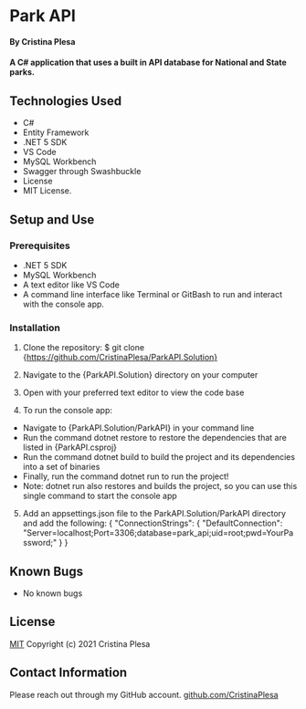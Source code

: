 # Park API

#### By Cristina Plesa

#### A C# application that uses a built in API database for National and State parks.

## Technologies Used

* C#
* Entity Framework
* .NET 5 SDK
* VS Code
* MySQL Workbench
* Swagger through Swashbuckle
* License
* MIT License.

## Setup and Use

### Prerequisites

* .NET 5 SDK
* MySQL Workbench
* A text editor like VS Code
* A command line interface like Terminal or GitBash to run and interact with the console app.

### Installation

1. Clone the repository: $ git clone {https://github.com/CristinaPlesa/ParkAPI.Solution}
2. Navigate to the {ParkAPI.Solution} directory on your computer
3. Open with your preferred text editor to view the code base

4. To run the console app:
  * Navigate to {ParkAPI.Solution/ParkAPI} in your command line
  * Run the command dotnet restore to restore the dependencies that are listed in {ParkAPI.csproj}
  * Run the command dotnet build to build the project and its dependencies into a set of binaries
  * Finally, run the command dotnet run to run the project!
  * Note: dotnet run also restores and builds the project, so you can use this single command to start the console app

5. Add an appsettings.json file to the ParkAPI.Solution/ParkAPI directory and add the following:
{
  "ConnectionStrings": {
      "DefaultConnection": "Server=localhost;Port=3306;database=park_api;uid=root;pwd=YourPassword;"
  }
}

## Known Bugs

* No known bugs

## License

[MIT](https://opensource.org/licenses/MIT) Copyright (c) 2021 Cristina Plesa

## Contact Information

Please reach out through my GitHub account.
[github.com/CristinaPlesa](https://github.com/CristinaPlesa)